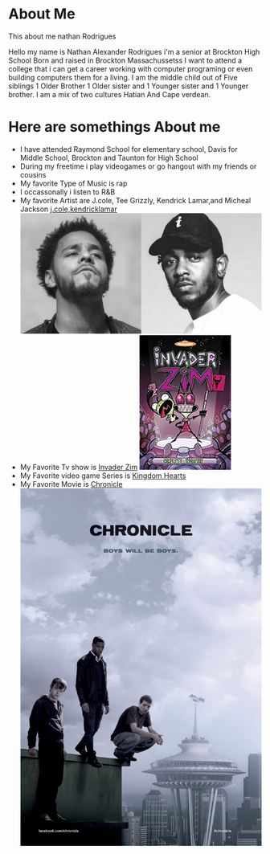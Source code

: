# About Me
 This about me nathan Rodrigues


Hello my name is Nathan Alexander Rodrigues i'm a senior at Brockton High School Born and raised in Brockton Massachussetss I want to attend a college that i can get a career working with computer programing or even building computers them for a living. I am the middle child out of Five siblings 1 Older Brother 1 Older sister and 1 Younger sister and 1 Younger brother. I am a mix of two cultures Hatian And Cape verdean.

# Here are somethings About me 
- I have attended Raymond School for elementary school, Davis for Middle School, Brockton and Taunton for High School
- During my freetime i play videogames or go hangout with my friends or cousins 
- My favorite Type of Music is rap 
- I occassonally i listen to R&B
- My favorite Artist are J.cole, Tee Grizzly, Kendrick Lamar,and Micheal Jackson  [j.cole,kendricklamar](https://www.okayplayer.com/news/kendrick-lamar-j-cole-black-friday-mp3.html)
![j.cole,kendricklamar](./Kendrick-lamar-J-cole-Collage-.jpg)  
- My Favorite Tv show is [Invader Zim](https://www.amazon.com/Invader-Zim-Operation-Doom/dp/B004GTVU7S)
 ![InvaderZim](InvaderZim.jpg)
- My Favorite video game Series is [Kingdom Hearts](https://www.amazon.com/Kingdom-Hearts-Story-So-Far-PlayStation/dp/B07J2KVXY3)  
- My Favorite Movie is [Chronicle](https://www.imdb.com/title/tt1706593/mediaindex) 
![Chronicle](./Chronicle.jpg)
